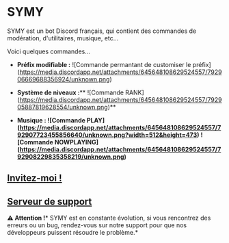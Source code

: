 # SYMY

SYMY est un bot Discord français, qui contient des commandes de modération, d'utilitaires, musique, etc...

Voici quelques commandes...

-   **Préfix modifiable :**
    ![Commande permantant de customiser le préfix]
    (https://media.discordapp.net/attachments/645648108629524557/792906669688356924/unknown.png)

-   **Système de niveaux :****
    ![Commande RANK]
    (https://media.discordapp.net/attachments/645648108629524557/792905887819628554/unknown.png)**
-   **Musique :
    ![Commande PLAY]
    (https://media.discordapp.net/attachments/645648108629524557/792907723455856640/unknown.png?width=512&height=473)
    ![Commande NOWPLAYING]
    (https://media.discordapp.net/attachments/645648108629524557/792908229835358219/unknown.png)**

**[Invitez-moi !](https://discord.com/oauth2/authorize?client_id=680215834719027230&scope=bot&permissions=2113400319 "Invitation de SYMY")**
--------------------------------------------------------------------------------------------------------------------------------------------

[**Serveur de support**](https://discord.gg/4faGw95aGp "Serveur Discord de support")
------------------------------------------------------------------------------------

**⚠️ Attention !***
SYMY est en constante évolution, si vous rencontrez des erreurs ou un bug, rendez-vous sur notre support pour que nos développeurs puissent résoudre le problème.*
